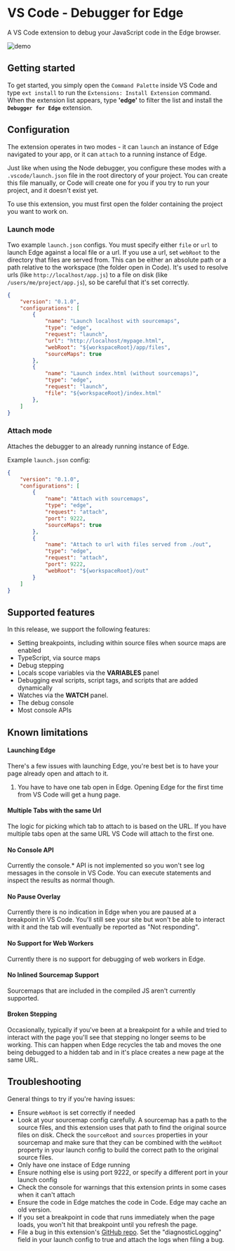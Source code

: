 # VS Code - Debugger for Edge

A VS Code extension to debug your JavaScript code in the Edge browser.

![demo](https://cdn.rawgit.com/microsoft/vscode-edge-debug/master/.demo.gif)

## Getting started

To get started, you simply open the `Command Palette` inside VS Code and type `ext install` to run the `Extensions: Install Extension` command.  When the extension list appears, type **'edge'** to filter the list and install the **`Debugger for Edge`** extension.  


## Configuration
The extension operates in two modes - it can `launch` an instance of Edge navigated to your app, or it can `attach` to a running instance of Edge. 

Just like when using the Node debugger, you configure these modes with a `.vscode/launch.json` file in the root directory of your project. You can create this file manually, or Code will create one for you if you try to run your project, and it doesn't exist yet.

To use this extension, you must first open the folder containing the project you want to work on.

### Launch mode
Two example `launch.json` configs. You must specify either `file` or `url` to launch Edge against a local file or a url. If you use a url, set `webRoot` to the directory that files are served from. This can be either an absolute path or a path relative to the workspace (the folder open in Code). It's used to resolve urls (like `http://localhost/app.js`) to a file on disk (like `/users/me/project/app.js`), so be careful that it's set correctly.
```json
{
    "version": "0.1.0",
    "configurations": [
        {
            "name": "Launch localhost with sourcemaps",
            "type": "edge",
            "request": "launch",
            "url": "http://localhost/mypage.html",
            "webRoot": "${workspaceRoot}/app/files",
            "sourceMaps": true
        },
        {
            "name": "Launch index.html (without sourcemaps)",
            "type": "edge",
            "request": "launch",
            "file": "${workspaceRoot}/index.html"
        },
    ]
}
````
### Attach mode
Attaches the debugger to an already running instance of Edge.

Example `launch.json` config:
```json
{
    "version": "0.1.0",
    "configurations": [
        {
            "name": "Attach with sourcemaps",
            "type": "edge",
            "request": "attach",
            "port": 9222,
            "sourceMaps": true
        },
        {
            "name": "Attach to url with files served from ./out",
            "type": "edge",
            "request": "attach",
            "port": 9222,
            "webRoot": "${workspaceRoot}/out"
        }
    ]
}
```

## Supported features

In this release, we support the following features:

- Setting breakpoints, including within source files when source maps are enabled
- TypeScript, via source maps
- Debug stepping
- Locals scope variables via the **VARIABLES** panel 
- Debugging eval scripts, script tags, and scripts that are added dynamically
- Watches via the **WATCH** panel.
- The debug console
- Most console APIs


## Known limitations

#### Launching Edge

There's a few issues with launching Edge, you're best bet is to have your page already open and attach to it.

1. You have to have one tab open in Edge. Opening Edge for the first time from VS Code will get a hung page.

#### Multiple Tabs with the same Url
The logic for picking which tab to attach to is based on the URL. If you have multiple tabs open at the same URL VS Code will attach to the first one.

#### No Console API
Currently the console.* API is not implemented so you won't see log messages in the console in VS Code. You can execute statements and inspect the results as normal though.

#### No Pause Overlay
Currently there is no indication in Edge when you are paused at a breakpoint in VS Code. You'll still see your site but won't be able to interact with it and the tab will eventually be reported as "Not responding".

#### No Support for Web Workers
Currently there is no support for debugging of web workers in Edge.

#### No Inlined Sourcemap Support
Sourcemaps that are included in the compiled JS aren't currently supported.

#### Broken Stepping
Occasionally, typically if you've been at a breakpoint for a while and tried to interact with the page you'll see that stepping no longer seems to be working. This can happen when Edge recycles the tab and moves the one being debugged to a hidden tab and in it's place creates a new page at the same URL.

## Troubleshooting
General things to try if you're having issues:
* Ensure `webRoot` is set correctly if needed
* Look at your sourcemap config carefully. A sourcemap has a path to the source files, and this extension uses that path to find the original source files on disk. Check the `sourceRoot` and `sources` properties in your sourcemap and make sure that they can be combined with the `webRoot` property in your launch config to build the correct path to the original source files.
* Only have one instace of Edge running
* Ensure nothing else is using port 9222, or specify a different port in your launch config
* Check the console for warnings that this extension prints in some cases when it can't attach
* Ensure the code in Edge matches the code in Code. Edge may cache an old version.
* If you set a breakpoint in code that runs immediately when the page loads, you won't hit that breakpoint until you refresh the page.
* File a bug in this extension's [GitHub repo](https://github.com/Microsoft/vscode-edge-debug). Set the "diagnosticLogging" field in your launch config to true and attach the logs when filing a bug.
